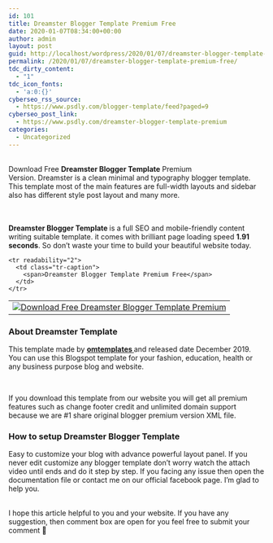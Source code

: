 ```yaml
---
id: 101
title: Dreamster Blogger Template Premium Free
date: 2020-01-07T08:34:00+00:00
author: admin
layout: post
guid: http://localhost/wordpress/2020/01/07/dreamster-blogger-template-premium-free/
permalink: /2020/01/07/dreamster-blogger-template-premium-free/
tdc_dirty_content:
  - "1"
tdc_icon_fonts:
  - 'a:0:{}'
cyberseo_rss_source:
  - https://www.psdly.com/blogger-template/feed?paged=9
cyberseo_post_link:
  - https://www.psdly.com/dreamster-blogger-template-premium
categories:
  - Uncategorized
---
```

<div dir="ltr" readability="17.489552238806">
  <span><br />Download Free <b>Dreamster Blogger Template</b> Premium Version.&nbsp;</span><span>Dreamster</span><span>&nbsp;is a clean minimal and typography blogger template. This template most of the main features are&nbsp;</span><span>full-width layouts and&nbsp;</span><span>sidebar also has different style post layout and many more.</span></p> 
  
  <p>
    <span><br /></span><br /><span><b>Dreamster Blogger Template </b>is a full SEO and mobile-friendly content writing suitable template. it comes with brilliant page loading speed&nbsp;<b>1.91 seconds</b>.&nbsp;So don’t waste your time to build your beautiful website today.</span>
  </p>
  
  <table class="tr-caption-container" cellspacing="0" cellpadding="0" align="center">
    <tr>
      <td>
        <a href="https://i2.wp.com/www.psdly.com/wp-content/uploads/2020/01/Download-Free-Dreamster-Blogger-Template-Premium.jpg?ssl=1" data-elementor-open-lightbox="no"><img title="Dreamster Blogger Template Premium" src="https://i2.wp.com/www.psdly.com/wp-content/uploads/2020/01/Download-Free-Dreamster-Blogger-Template-Premium.jpg?ssl=1" alt="Download Free Dreamster Blogger Template Premium" border="0" data-original-height="482" data-original-width="800" data-recalc-dims="1" /></a>
      </td>
    </tr>
    
    <tr readability="2">
      <td class="tr-caption">
        <span>Dreamster Blogger Template Premium Free</span>
      </td>
    </tr>
  </table>
  
  <h3>
    <span>About&nbsp;Dreamster&nbsp;Template</span>
  </h3>
  
  <div>
    <span>This template made by&nbsp;<b><a href="https://www.psdly.com/2020/01/dreamster-blogger-template-premium.html" target="_blank" rel="noopener noreferrer">omtemplates </a></b>and released date December 2019. You can use this Blogspot template for your fashion, education, health or any business purpose blog and website.</span>
  </div>
  
  <p>
    <span><i><b>&nbsp;</b></i></span>
  </p>
  
  <p>
    <span>If you download this template from our website you will get all premium features such as change footer credit and unlimited domain support because we are #1 share original blogger premium version XML file.</span>
  </p>
  
  <h3>
    <span>How to setup&nbsp;Dreamster Blogger Template</span>
  </h3>
  
  <p>
    <span>Easy to customize your blog with advance powerful layout panel. If you never edit customize any blogger template don’t worry watch the attach video until ends and do it step by step. If you facing any issue then open the documentation file or contact me on our official facebook page. I’m glad to help you.</span><br /><span><br /></span>
  </p>
</div>



<noscript>
</noscript>

<span>I hope this article helpful to you and your website. If you have any suggestion, then comment box are open for you feel free to submit your comment 🙂</span>